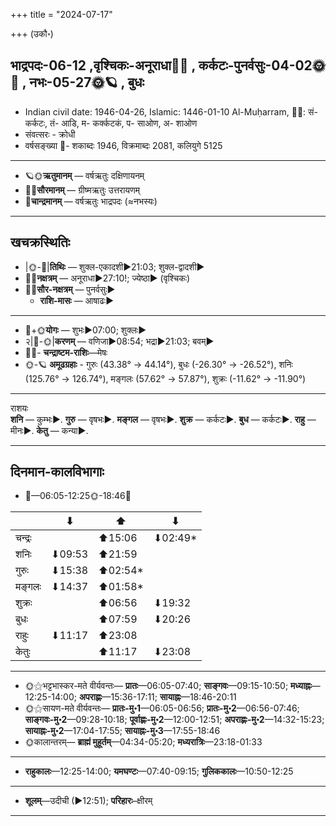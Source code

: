 +++
title = "2024-07-17"

+++
(उकौ॰)
## भाद्रपदः-06-12  ,वृश्चिकः-अनूराधा🌛🌌  ,  कर्कटः-पुनर्वसुः-04-02🌞🌌  ,  नभः-05-27🌞🪐  , बुधः
- Indian civil date: 1946-04-26, Islamic: 1446-01-10 Al-Muḥarram, 🌌🌞: सं- कर्कटः, तं- आडि, म- कर्क्कटकं, प- साओण, अ- शाओण
- संवत्सरः - क्रोधी
- वर्षसङ्ख्या 🌛- शकाब्दः 1946, विक्रमाब्दः 2081, कलियुगे 5125
___________________
- 🪐🌞**ऋतुमानम्** — वर्षऋतुः दक्षिणायनम्
- 🌌🌞**सौरमानम्** — ग्रीष्मऋतुः उत्तरायणम्
- 🌛**चान्द्रमानम्** — वर्षऋतुः भाद्रपदः (≈नभस्यः)
___________________


## खचक्रस्थितिः
- |🌞-🌛|**तिथिः** — शुक्ल-एकादशी►21:03; शुक्ल-द्वादशी►  
- 🌌🌛**नक्षत्रम्** — अनूराधा►27:10!; ज्येष्ठा► (वृश्चिकः)  
- 🌌🌞**सौर-नक्षत्रम्** — पुनर्वसुः►  
  - **राशि-मासः** — आषाढः► 
___________________
- 🌛+🌞**योगः** — शुभः►07:00; शुक्लः►  
- २|🌛-🌞|**करणम्** — वणिजा►08:54; भद्रा►21:03; बवम्►  
- 🌌🌛- **चन्द्राष्टम-राशिः**—मेषः  
- 🌞-🪐 **अमूढग्रहाः** - गुरुः (43.38° → 44.14°), बुधः (-26.30° → -26.52°), शनिः (125.76° → 126.74°), मङ्गलः (57.62° → 57.87°), शुक्रः (-11.62° → -11.90°)
___________________
राशयः  
**शनि** — कुम्भः►. **गुरु** — वृषभः►. **मङ्गल** — वृषभः►. **शुक्र** — कर्कटः►. **बुध** — कर्कटः►. **राहु** — मीनः►. **केतु** — कन्या►. 
___________________


## दिनमान-कालविभागाः
- 🌅—06:05-12:25🌞-18:46🌇  

|      |⬇     |⬆     |⬇     |
|------|-----|-----|------|
|चन्द्रः|     |⬆15:06 |⬇02:49*|
|शनिः   |⬇09:53 |⬆21:59 |     |
|गुरुः  |⬇15:38 |⬆02:54*|     |
|मङ्गलः |⬇14:37 |⬆01:58*|     |
|शुक्रः |     |⬆06:56 |⬇19:32 |
|बुधः   |     |⬆07:59 |⬇20:26 |
|राहुः  |⬇11:17 |⬆23:08 |     |
|केतुः  |     |⬆11:17 |⬇23:08 |
___________________
- 🌞⚝भट्टभास्कर-मते वीर्यवन्तः— **प्रातः**—06:05-07:40; **साङ्गवः**—09:15-10:50; **मध्याह्नः**—12:25-14:00; **अपराह्णः**—15:36-17:11; **सायाह्नः**—18:46-20:11  
- 🌞⚝सायण-मते वीर्यवन्तः— **प्रातः-मु॰1**—06:05-06:56; **प्रातः-मु॰2**—06:56-07:46; **साङ्गवः-मु॰2**—09:28-10:18; **पूर्वाह्णः-मु॰2**—12:00-12:51; **अपराह्णः-मु॰2**—14:32-15:23; **सायाह्नः-मु॰2**—17:04-17:55; **सायाह्नः-मु॰3**—17:55-18:46  
- 🌞कालान्तरम्— **ब्राह्मं मुहूर्तम्**—04:34-05:20; **मध्यरात्रिः**—23:18-01:33  
___________________
- **राहुकालः**—12:25-14:00; **यमघण्टः**—07:40-09:15; **गुलिककालः**—10:50-12:25  
___________________
- **शूलम्**—उदीची (►12:51); **परिहारः**–क्षीरम्  
___________________

